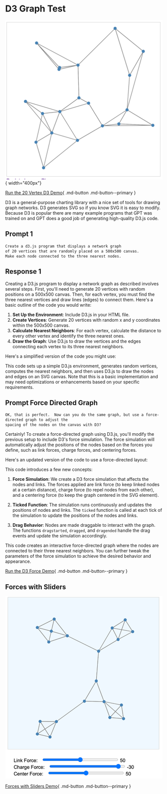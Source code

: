 # D3 Graph Test

![D3 Example Program](./d3.png){ width="400px"}

[Run the 20 Vertex D3 Demo](./d3.html){ .md-button .md-button--primary }

D3 is a general-purpose charting library with a nice set
of tools for drawing graph networks.  D3 generates
SVG so if you know SVG it is easy to modify.  Because
D3 is popular there are many example programs that GPT
was trained on and GPT does a good job of generating
high-quality D3.js code.

## Prompt 1

```linenums="0"
Create a d3.js program that displays a network graph
of 20 vertices that are randomly placed on a 500x500 canvas.  
Make each node connected to the three nearest nodes.
```

## Response 1

Creating a D3.js program to display a network graph as described involves several steps. First, you'll need to generate 20 vertices with random positions on a 500x500 canvas. Then, for each vertex, you must find the three nearest vertices and draw lines (edges) to connect them. Here's a basic outline of the code you would write:

1.  **Set Up the Environment**: Include D3.js in your HTML file.
2.  **Create Vertices**: Generate 20 vertices with random x and y coordinates within the 500x500 canvas.
3.  **Calculate Nearest Neighbors**: For each vertex, calculate the distance to every other vertex and identify the three nearest ones.
4.  **Draw the Graph**: Use D3.js to draw the vertices and the edges connecting each vertex to its three nearest neighbors.

Here's a simplified version of the code you might use:


This code sets up a simple D3.js environment, generates random vertices, computes the nearest neighbors, and then uses D3.js to draw the nodes and edges on an SVG canvas. Note that this is a basic implementation and may need optimizations or enhancements based on your specific requirements.

## Prompt Force Directed Graph

```linenums="0"
OK, that is perfect.  Now can you do the same graph, but use a force-directed graph to adjust the 
spacing of the nodes on the canvas with D3?
```

Certainly! To create a force-directed graph using D3.js, you'll modify the previous setup to include D3's force simulation. The force simulation will automatically adjust the positions of the nodes based on the forces you define, such as link forces, charge forces, and centering forces.

Here's an updated version of the code to use a force-directed layout:

This code introduces a few new concepts:

1.  **Force Simulation**: We create a D3 force simulation that affects the nodes and links. The forces applied are link force (to keep linked nodes at a certain distance), charge force (to repel nodes from each other), and a centering force (to keep the graph centered in the SVG element).

2.  **Ticked Function**: The simulation runs continuously and updates the positions of nodes and links. The `ticked` function is called at each tick of the simulation to update the positions of the nodes and links.

3.  **Drag Behavior**: Nodes are made draggable to interact with the graph. The functions `dragstarted`, `dragged`, and `dragended` handle the drag events and update the simulation accordingly.

This code creates an interactive force-directed graph where the nodes are connected to their three nearest neighbors. You can further tweak the parameters of the force simulation to achieve the desired behavior and appearance.

[Run the D3 Force Demo](./d3-force.html){ .md-button .md-button--primary }

## Forces with Sliders

![](d3-force-sliders.png)

[Forces with Sliders Demo](d3-force-sliders.html){ .md-button .md-button--primary }